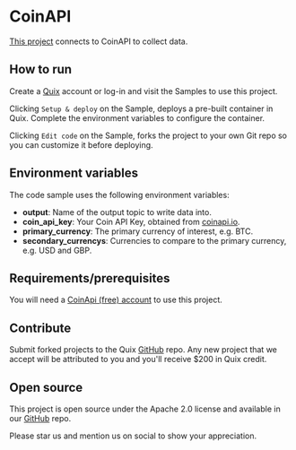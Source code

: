 # CoinAPI 

[This project](https://github.com/quixio/quix-samples/tree/main/python/sources/Coin-API) connects to CoinAPI to collect data.

## How to run

Create a [Quix](https://portal.platform.quix.ai/self-sign-up?xlink=github) account or log-in and visit the Samples to use this project.

Clicking `Setup & deploy` on the Sample, deploys a pre-built container in Quix. Complete the environment variables to configure the container.

Clicking `Edit code` on the Sample, forks the project to your own Git repo so you can customize it before deploying.

## Environment variables

The code sample uses the following environment variables:

- **output**: Name of the output topic to write data into.
- **coin_api_key**: Your Coin API Key, obtained from [coinapi.io](https://coinapi.io).
- **primary_currency**: The primary currency of interest, e.g. BTC.
- **secondary_currencys**: Currencies to compare to the primary currency, e.g. USD and GBP.

## Requirements/prerequisites

You will need a [CoinApi (free) account](https://www.coinapi.io/pricing?apikey) to use this project.

## Contribute

Submit forked projects to the Quix [GitHub](https://github.com/quixio/quix-samples) repo. Any new project that we accept will be attributed to you and you'll receive $200 in Quix credit.

## Open source

This project is open source under the Apache 2.0 license and available in our [GitHub](https://github.com/quixio/quix-samples) repo.

Please star us and mention us on social to show your appreciation.

